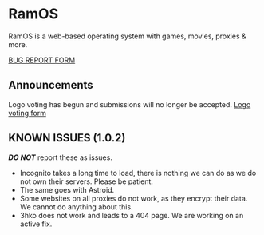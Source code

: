 <!DOCTYPE js>
# RamOS
RamOS is a web-based operating system with games, movies, proxies & more.

[BUG REPORT FORM](https://forms.gle/J9ngh7xiP5cMVs9y6)

## Announcements
Logo voting has begun and submissions will no longer be accepted. [Logo voting form](https://forms.gle/A3nZ5VLLvBTC8Fsh9)
## KNOWN ISSUES (1.0.2)
**_DO NOT_** report these as issues.
- Incognito takes a long time to load, there is nothing we can do as we do not own their servers. Please be patient.
- The same goes with Astroid.
- Some websites on all proxies do not work, as they encrypt their data. We cannot do anything about this.
- 3hko does not work and leads to a 404 page. We are working on an active fix.

